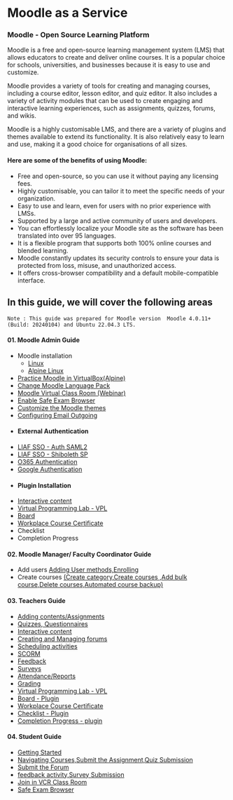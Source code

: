 <h1> Moodle as a Service  </h1>

<h3>Moodle - Open Source Learning Platform</h3> 
 
Moodle is a free and open-source learning management system (LMS) that allows educators to create and deliver online courses. It is a popular choice for schools, universities, and businesses because it is easy to use and customize.

Moodle provides a variety of tools for creating and managing courses, including a course editor, lesson editor, and quiz editor. It also includes a variety of activity modules that can be used to create engaging and interactive learning experiences, such as assignments, quizzes, forums, and wikis.

Moodle is a highly customisable LMS, and there are a variety of plugins and themes available to extend its functionality. It is also relatively easy to learn and use, making it a good choice for organisations of all sizes.

<h4>Here are some of the benefits of using Moodle:</h4>

- Free and open-source, so you can use it without paying any licensing fees.
- Highly customisable, you can tailor it to meet the specific needs of your organization.
- Easy to use and learn, even for users with no prior experience with LMSs.
- Supported by a large and active community of users and developers.
- You can effortlessly localize your Moodle site as the software has been translated into over 95 languages.
- It is a flexible program that supports both 100% online courses and blended learning.
- Moodle constantly updates its security controls to ensure your data is protected from loss, misuse, and unauthorized access.
- It offers cross-browser compatibility and a default mobile-compatible interface.

<h2> In this guide, we will cover the following areas </h2>

 `Note : This guide was prepared for Moodle version  Moodle 4.0.11+ (Build: 20240104) and Ubuntu 22.04.3 LTS.` 

 <!-- > [!NOTE]This content will not appear in the rendered Markdown  -->
 
<h4> 01. Moodle Admin Guide </h4>

   * Moodle installation
     - [Linux](https://github.com/LEARN-LK/lms/blob/master/moodle-install.md)
     - [Alpine Linux](https://github.com/LEARN-LK/lms/blob/master/Alpine-linux.md)
   * [Practice Moodle in VirtualBox(Alpine)](https://github.com/LEARN-LK/lms/blob/master/Practice-Moodle-VirtualBox.md)
   * [Change Moodle Language Pack](https://github.com/LEARN-LK/lms/blob/master/mdl-language-pack.md)
   * [Moodle Virtual Class Room (Webinar)](https://github.com/LEARN-LK/lms/blob/master/Moodle%20Virtual%20Class%20Room%20(Webinar)%20.md)
   * [Enable Safe Exam Browser](https://github.com/LEARN-LK/lms/blob/master/Enable-Safe-Exam-Browser.md)
   * [Customize the Moodle themes](https://github.com/LEARN-LK/lms/blob/master/Customize_Moodle_themes.md)
   * [Configuring Email Outgoing](https://github.com/LEARN-LK/lms/blob/master/Configuring-Email-Outgoing.md)
   * <h4>  External Authentication </h4>
   * [LIAF SSO - Auth SAML2](https://github.com/LEARN-LK/lms/blob/master/Learn-SSO.md)
   * [LIAF SSO - Shiboleth SP](https://github.com/LEARN-LK/lms/blob/master/shiboleth.md)
   * [O365 Authentication](https://github.com/LEARN-LK/lms/blob/master/authentication.md#-mirosoft-o365--)
   * [Google Authentication](https://github.com/LEARN-LK/lms/blob/master/authentication.md#google-authentication) 
   * <h4>Plugin Installation</h4>
   * [Interactive content](https://github.com/LEARN-LK/lms/blob/master/Install-H5P-plugin.md)
   * [Virtual Programming Lab - VPL](https://github.com/LEARN-LK/lms/blob/master/installVPL.md)
   * [Board](https://github.com/LEARN-LK/lms/blob/master/install-boad.md) 
   * [Workplace Course Certificate](https://github.com/LEARN-LK/lms/tree/master)
   * Checklist
   * Completion Progress
     

<h4> 02. Moodle Manager/ Faculty Coordinator Guide </h4>

  * Add users [Adding User methods,Enrolling](https://github.com/LEARN-LK/lms/blob/master/Adding%20users.md#adding-users-)
  * Create courses [(Create category,Create courses ,Add bulk course,Delete courses,Automated course backup)](https://github.com/LEARN-LK/lms/blob/master/add.md#-adding-a-course-category-)



<h4> 03. Teachers Guide</h4>

   * [Adding contents/Assignments](https://github.com/LEARN-LK/lms/blob/master/Assignment-activity.md)
   * [Quizzes, Questionnaires](https://github.com/LEARN-LK/lms/blob/master/Quizzes&Questionnaires.md)
   * [Interactive content](https://github.com/LEARN-LK/lms/blob/master/Interactive-content.md)
   * [Creating and Managing forums](https://github.com/LEARN-LK/lms/blob/master/Forum%20activity.md)
   * [Scheduling activities](https://github.com/LEARN-LK/lms/blob/master/Scheduling-activities.md)
   * [SCORM](https://github.com/LEARN-LK/lms/blob/master/SCORM.md)
   * [Feedback](https://github.com/LEARN-LK/lms/blob/master/Feedback.md)
   * [Surveys](https://github.com/LEARN-LK/lms/blob/master/Survey-activity.md)
   * [Attendance/Reports](https://github.com/LEARN-LK/lms/blob/master/Attendance-activity.md)
   * [Grading](https://github.com/LEARN-LK/lms/blob/master/Grading.md)
   * [Virtual Programming Lab - VPL](https://github.com/LEARN-LK/lms/blob/master/VirtualProgrammingLab-VPL.md)
   * [Board - Plugin](https://github.com/LEARN-LK/lms/blob/master/mdl-board.md)
   * [Workplace Course Certificate](https://github.com/LEARN-LK/lms/blob/master/course-certificate.md)
   * [Checklist - Plugin](https://github.com/LEARN-LK/lms/blob/master/Checklist.md)
   * [Completion Progress - plugin](https://github.com/LEARN-LK/lms/blob/master/completion-progress.md)
     
<h4> 04. Student Guide</h4>

   <!--[Students Guide](https://github.com/LEARN-LK/lms/blob/master/Student-Guide.md)-->
   * [Getting Started](https://github.com/LEARN-LK/lms/blob/master/getting-started.md)
   * [Navigating Courses,Submit the Assignment,Quiz Submission](https://github.com/LEARN-LK/lms/blob/master/Courses-Assignment-Quiz-Submission.md)
   * [Submit the Forum](https://github.com/LEARN-LK/lms/blob/master/Submit-Forum.md)
   * [feedback activity,Survey Submission](https://github.com/LEARN-LK/lms/blob/master/feedback-Survey-Submission.md)
   * [Join in VCR Class Room](https://github.com/LEARN-LK/lms/blob/master/Join-VCR.md)
   * [Safe Exam Browser](https://github.com/LEARN-LK/lms/blob/master/Safe-Exam-Browser.md)
